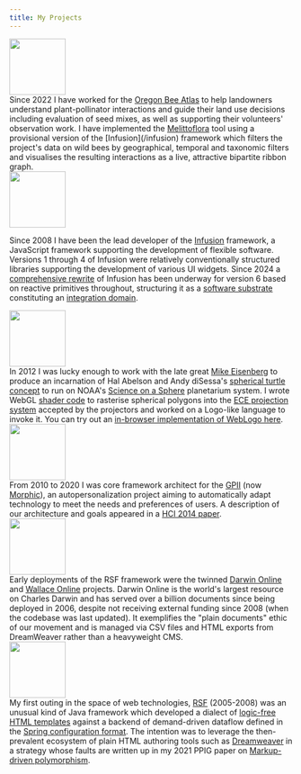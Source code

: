 ```yaml
---
title: My Projects
---
```


<div class="community-row" id="melittoflora">
  <div class="community-picture">
  <a href="https://agsci.oregonstate.edu/bee-atlas">
    <img height="100px" src="/img/beeatlas-logo3-03.jpg"/>
    </a>
  </div>
  <div class="community-desc">
Since 2022 I have worked for the 
<a href="https://agsci.oregonstate.edu/bee-atlas">Oregon Bee Atlas</a> to help landowners understand plant-pollinator
interactions and guide their land use decisions including evaluation of seed mixes, as well as supporting their
volunteers' observation work. I have implemented the 
<a href="https://oregon-bee-project.github.io/melittoflora/viz.html">Melittoflora</a> tool using a provisional version 
of the [Infusion](/infusion) framework which filters the project's data on wild bees by geographical, temporal and taxonomic filters and 
visualises the resulting interactions as a live, attractive bipartite ribbon graph. 
</div>
</div>

<div class="community-row">
  <div class="community-picture">
  <a href="/infusion">
    <img height="100px" src="/img/infusion.png"/>
    </a>
  </div>
  <div class="community-desc">

Since 2008 I have been the lead developer of the [Infusion](/infusion) framework, a JavaScript framework supporting
the development of flexible software. Versions 1 through 4 of Infusion were relatively conventionally structured libraries supporting the development
of various UI widgets. Since 2024 a [comprehensive rewrite](https://github.com/fluid-project/infusion-6) of Infusion has been underway for version 6
based on reactive primitives throughout, structuring it as a [software substrate](/terms/substrate) constituting
an [integration domain](/terms/integration-domain).

</div>
</div>


<div class="community-row">
  <div class="community-picture">
  <a href="https://files.eric.ed.gov/fulltext/ED562223.pdf">
    <img height="100px" src="/img/MoS.jpg"/>
    </a>
  </div>
  <div class="community-desc">
In 2012 I was lucky enough to work with the late great <a href="https://www.colorado.edu/atlas/michael-eisenberg">Mike Eisenberg</a>
to produce an incarnation of Hal Abelson and Andy diSessa's 
<a href="https://direct.mit.edu/books/oa-monograph/4663/chapter/213442/Turtle-Escapes-the-Plane">spherical turtle concept</a> 
to run on NOAA's <a href="https://sos.noaa.gov/">Science on a Sphere</a> planetarium system. I wrote WebGL 
<a href="https://github.com/Math-on-a-Sphere/Math-on-a-Sphere/blob/master/MathClient/src/main/webapp/shaders/generalPolygon.c">shader code</a> to rasterise
spherical polygons into the <a href="https://en.wikipedia.org/wiki/Equirectangular_projection">ECE projection system</a> accepted by the projectors and worked on a Logo-like language to invoke it. You can
try out an <a href="/weblogo/client.html">in-browser implementation of WebLogo here</a>.
</div>
</div>

<div class="community-row">
  <div class="community-picture">
  <a href="https://gpii.net/">
    <img height="100px" src="/img/gpii-logo.jpg"/>
    </a>
  </div>
  <div class="community-desc">
From 2010 to 2020 I was core framework architect for the <a href="https://gpii.net/">GPII</a> 
(now <a href="https://morphic.org/">Morphic</a>), an autopersonalization project aiming to automatically adapt technology to meet the 
needs and preferences of users. A description of our architecture and goals appeared in a <a href="https://link.springer.com/chapter/10.1007/978-3-319-07509-9_35">HCI 2014 paper</a>.
</div>
</div>

<div class="community-row">
  <div class="community-picture">
  <a href="https://darwin-online.org.uk">
    <img height="100px" src="/img/darwin-online.jpg"/>
    </a>
  </div>
  <div class="community-desc">
Early deployments of the RSF framework were the twinned <a href="https://darwin-online.org.uk">Darwin Online</a> and
<a href="https://wallace-online.org/">Wallace Online</a> projects. Darwin Online is the world's largest resource on Charles Darwin
and has served over a billion documents since being deployed in 2006, despite not receiving external funding since 2008 
(when the codebase was last updated). It exemplifies the "plain documents" ethic of our movement and is managed via CSV files and HTML exports from DreamWeaver
rather than a heavyweight CMS.
</div>
</div>

<div class="community-row">
  <div class="community-picture">
  <a href="https://rsf.github.io/wiki/Wikib2ab.html?page=Main">
    <img height="100px" src="/img/rsf.png"/>
    </a>
  </div>
  <div class="community-desc">
My first outing in the space of web technologies, <a href="https://rsf.github.io/wiki/Wikib2ab.html?page=Main">RSF</a>
(2005-2008) was an unusual kind of Java framework which developed a dialect 
of <a href="https://rsf.github.io/wiki/Wikicce8.html?page=PureXHTMLTemplating">logic-free HTML templates</a> against a backend
of demand-driven dataflow defined in the
<a href="https://docs.spring.io/spring-framework/docs/3.0.x/spring-framework-reference/html/beans.html">Spring configuration format</a>.
The intention was to leverage the then-prevalent ecosystem of plain HTML authoring tools such as <a href="https://en.wikipedia.org/wiki/Adobe_Dreamweaver">Dreamweaver</a>
in a strategy whose faults are written up in my 2021 PPIG paper on <a href="https://ppig.org/files/2021-PPIG-32nd-basman.pdf">Markup-driven polymorphism</a>.
</div>
</div>
